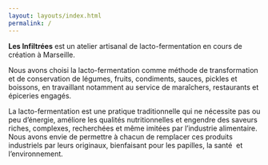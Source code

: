 ```yaml
---
layout: layouts/index.html
permalink: /
---
```

**Les Infiltrées** est un atelier artisanal de lacto-fermentation en cours de création à Marseille. 

Nous avons choisi la lacto-fermentation comme méthode de transformation et de conservation de légumes, fruits, condiments, sauces, pickles et boissons, en travaillant notamment au service de maraîchers, restaurants et épiceries engagés. 

La lacto-fermentation est une pratique traditionnelle qui ne nécessite pas ou peu d’énergie, améliore les qualités nutritionnelles et engendre des saveurs riches, complexes, recherchées et même imitées par l’industrie alimentaire. Nous avons envie de permettre à chacun de remplacer ces produits industriels par leurs originaux, bienfaisant pour les papilles, la santé  et l’environnement.